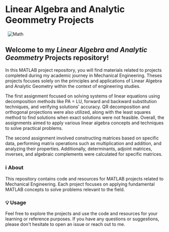 # Linear Algebra and Analytic Geommetry Projects
&nbsp; <img src="https://www.freewebheaders.com/gc-mathematics-800x200/white-math-equations-colorful-graphics-black-mathematics-banner_gc-banner-800x200_249237.jpg" alt="Math" width="auto" height="auto">

## Welcome to my <em>Linear Algebra and Analytic Geommetry</em> Projects repository!
In this MATLAB project repository, you will find materials related to projects completed during my academic journey in Mechanical Engineering. Theses projects focuses solely on the principles and applications of Linear Algebra and Analytic Geometry within the context of engineering studies.

The first assignment focused on solving systems of linear equations using decomposition methods like PA = LU, forward and backward substitution techniques, and verifying solutions' accuracy. QR decomposition and orthogonal projections were also utilized, along with the least squares method to find solutions when exact solutions were not feasible. Overall, the assignments aimed to apply various linear algebra concepts and techniques to solve practical problems.

The second assignment involved constructing matrices based on specific data, performing matrix operations such as multiplication and addition, and analyzing their properties. Additionally, determinants, adjoint matrices, inverses, and algebraic complements were calculated for specific matrices.

### ℹ️ About 
This repository contains code and resources for MATLAB projects related to Mechanical Engineering. Each project focuses on applying fundamental MATLAB concepts to solve problems relevant to the field.

### 💡 Usage
Feel free to explore the projects and use the code and resources for your learning or reference purposes. If you have any questions or suggestions, please don't hesitate to open an issue or reach out to me.

